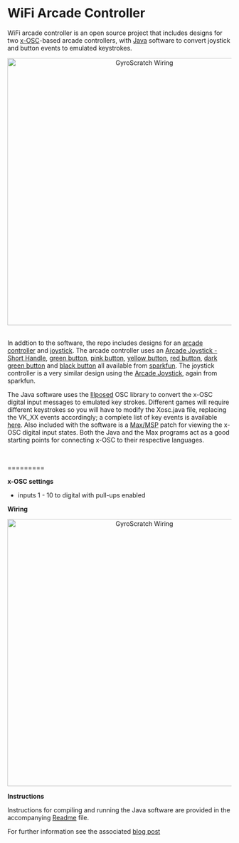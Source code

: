WiFi Arcade Controller
======================

WiFi arcade controller is an open source project that includes designs for two [x-OSC](http://www.x-io.co.uk/x-osc/)-based arcade controllers, with [Java](http://www.java.com/en/) software to convert joystick and button events to emulated keystrokes.  

<div align="center">
<img src="https://raw.github.com/xioTechnologies/WiFi-Arcade-Controller/master/Arcade%20Controller/Arcade%20Controller.jpg" alt="GyroScratch Wiring" style="width: 600px;"/>
</div>
</br>

In addtion to the software, the repo includes designs for an <a href="https://github.com/xioTechnologies/WiFi-Arcade-Controller/blob/master/Arcade%20Controller/Arcade%20Controller.jpg" target="blank">arcade controller</a> and <a href="https://github.com/xioTechnologies/WiFi-Arcade-Controller/blob/master/Joystick/Joystick.jpg" target="blank">joystick</a>. The arcade controller uses an  <a href="https://www.sparkfun.com/products/9182" target="blank" > Arcade Joystick - Short Handle</a>, <a href="https://www.sparkfun.com/products/9179" target="blank" > green button</a>, <a href="https://www.sparkfun.com/products/9177" target="blank" > pink button</a>, <a href="https://www.sparkfun.com/products/9180" target="blank" > yellow button</a>, <a href="https://www.sparkfun.com/products/9336" target="blank" > red button</a>, <a href="https://www.sparkfun.com/products/9341" target="blank" > dark green button</a> and <a href="https://www.sparkfun.com/products/9339" target="blank" > black button</a> all available from <a href="https://www.sparkfun.com/" target="blank" >sparkfun</a>. The joystick controller is a very similar design using the <a href="https://www.sparkfun.com/products/9136" target="blank" > Arcade Joystick</a>, again from sparkfun. 

The Java software uses the <a href="http://www.illposed.com/software/javaosc.html" target="blank" >Illposed</a> OSC library to convert the x-OSC digital input messages to emulated key strokes. Different games will require different keystrokes so you will have to modify the Xosc.java file, replacing the VK_XX events accordingly; a complete list of key events is available <a href="http://download.java.net/jdk8/docs/api/java/awt/event/KeyEvent.html" target="blank" >here</a>. Also included with the software is a <a href="http://cycling74.com/products/max/" target="blank">Max/MSP</a> patch for viewing the x-OSC digital input states. Both the Java and the Max programs act as a good starting points for connecting x-OSC to their respective languages.

</br>

=========

**x-OSC settings**

* inputs 1 - 10 to digital with pull-ups enabled

**Wiring**
<div align="center">
<img src="http://www.x-io.co.uk/wordpress/wp-content/uploads/2013/09/WiFi-Arcade-Controller-Wiring.png" alt="GyroScratch Wiring" style="width: 600px;"/>
</div>


**Instructions** 

Instructions for compiling and running the Java software are provided in the accompanying <a href="https://raw.github.com/xioTechnologies/WiFi-Arcade-Controller/master/Keyboard%20Emulation/Readme.txt" target="blank" > Readme</a> file.

For further information see the associated [blog post](http://www.x-io.co.uk/wifi-arcade-controller/)

